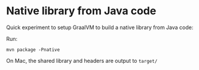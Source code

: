 # Native library from Java code

Quick experiment to setup GraalVM to build a native library from Java code:

Run:

```
mvn package -Pnative
```

On Mac, the shared library and headers are output to `target/`

